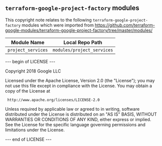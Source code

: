 `terraform-google-project-factory` modules
------------------------------------------

This copyright note relates to the following `terraform-google-project-factory` modules which were imported from https://github.com/terraform-google-modules/terraform-google-project-factory/tree/master/modules/

| Module Name | Local Repo Path |
|---|---|
| `project_services` | `modules/project_services` |

--- begin of LICENSE ---

Copyright 2018 Google LLC

Licensed under the Apache License, Version 2.0 (the "License");
you may not use this file except in compliance with the License.
You may obtain a copy of the License at

     http://www.apache.org/licenses/LICENSE-2.0

Unless required by applicable law or agreed to in writing, software
distributed under the License is distributed on an "AS IS" BASIS,
WITHOUT WARRANTIES OR CONDITIONS OF ANY KIND, either express or implied.
See the License for the specific language governing permissions and
limitations under the License.

--- end of LICENSE ---
